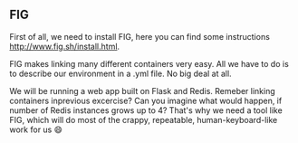 ## FIG

First of all, we need to install FIG, here you can find some instructions http://www.fig.sh/install.html.

FIG makes linking many different containers very easy. All we have to do is to describe our environment in a .yml file. No big deal at all. 

We will be running a web app built on Flask and Redis. Remeber linking containers inprevious excercise? Can you imagine what would happen, if number of Redis instances grows up to 4? That's why we need a tool like FIG, which will do most of the crappy, repeatable, human-keyboard-like work for us :smile:
